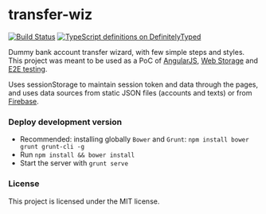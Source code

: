 transfer-wiz
============
[![Build Status](https://travis-ci.org/enanox/transfer-wiz.png)](https://travis-ci.org/enanox/transfer-wiz) [![TypeScript definitions on DefinitelyTyped](http://definitelytyped.org/badges/standard.svg)](http://definitelytyped.org)

Dummy bank account transfer wizard, with few simple steps and styles. This project was meant to be used as a PoC of [AngularJS](http://angularjs.org), [Web Storage](https://developer.mozilla.org/en-US/docs/Web/API/Web_Storage_API) and [E2E testing](https://docs.angularjs.org/guide/e2e-testing).

Uses sessionStorage to maintain session token and data through the pages, and uses data sources from static JSON files (accounts and texts) or from [Firebase](http://firebase.io). 

### Deploy development version ###

* Recommended: installing globally `Bower` and `Grunt`: `npm install bower grunt grunt-cli -g`
* Run `npm install && bower install`
* Start the server with `grunt serve`

### License ###

This project is licensed under the MIT license.